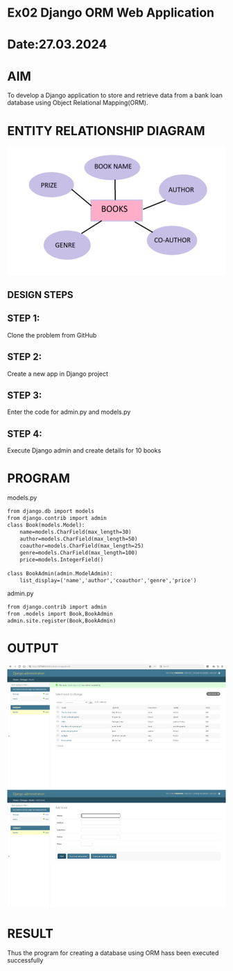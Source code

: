 # Ex02 Django ORM Web Application
# Date:27.03.2024
# AIM
To develop a Django application to store and retrieve data from a bank loan database using Object Relational Mapping(ORM).

# ENTITY RELATIONSHIP DIAGRAM
![alt text](image.png)
## DESIGN STEPS
## STEP 1:
Clone the problem from GitHub

## STEP 2:
Create a new app in Django project

## STEP 3:
Enter the code for admin.py and models.py

## STEP 4:
Execute Django admin and create details for 10 books

# PROGRAM
models.py
``` 
from django.db import models
from django.contrib import admin
class Book(models.Model):
    name=models.CharField(max_length=30)
    author=models.CharField(max_length=50)
    coauthor=models.CharField(max_length=25)
    genre=models.CharField(max_length=100)
    price=models.IntegerField()
    
class BookAdmin(admin.ModelAdmin):
    list_display=('name','author','coauthor','genre','price')
```
admin.py
```
from django.contrib import admin
from .models import Book,BookAdmin
admin.site.register(Book,BookAdmin)
```

# OUTPUT
![alt text](<praveena/ormapp/Screenshot 2025-03-27 230749.png>)
![alt text](<praveena/ormapp/Screenshot 2025-03-27 230803.png>)

# RESULT
Thus the program for creating a database using ORM hass been executed successfully
